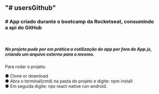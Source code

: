 
<h2>"# usersGithub"  </h2>

<h3># App criado durante o bootcamp da Rocketseat, consumindo a api do GitHub  </h3></br>
<h5>No projeto pude por em prática a estilização do app por fora do App.js, criando um arquivo externo para o mesmo.</h5>

Para rodar o projeto.

● Clone or download <br/>
● Abra o terminal(cmd) na pasta do projeto e digite: npm install <br/>
● Em seguida digite: npx react-native run-android. <br/>
